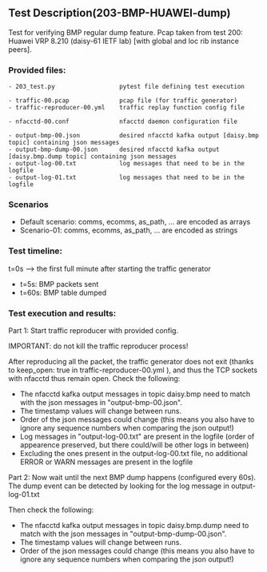 ## Test Description(203-BMP-HUAWEI-dump)

Test for verifying BMP regular dump feature. Pcap taken from test 200: Huawei VRP 8.210 (daisy-61 IETF lab) [with global and loc rib instance peers].

### Provided files:
```
- 203_test.py                  pytest file defining test execution

- traffic-00.pcap              pcap file (for traffic generator)
- traffic-reproducer-00.yml    traffic replay function config file

- nfacctd-00.conf              nfacctd daemon configuration file

- output-bmp-00.json           desired nfacctd kafka output [daisy.bmp topic] containing json messages
- output-bmp-dump-00.json      desired nfacctd kafka output [daisy.bmp.dump topic] containing json messages
- output-log-00.txt            log messages that need to be in the logfile
- output-log-01.txt            log messages that need to be in the logfile
```

### Scenarios

- Default scenario: comms, ecomms, as_path, ... are encoded as arrays
- Scenario-01: comms, ecomms, as_path, ... are encoded as strings

### Test timeline:

t=0s --> the first full minute after starting the traffic generator

- t=5s: BMP packets sent
- t=60s: BMP table dumped

### Test execution and results:

Part 1: Start traffic reproducer with provided config. 

IMPORTANT: do not kill the traffic reproducer process!

After reproducing all the packet, the traffic generator does not exit (thanks to keep_open: true in traffic-reproducer-00.yml ), and thus the TCP sockets with nfacctd thus remain open. 
Check the following:

- The nfacctd kafka output messages in topic daisy.bmp need to match with  the json messages in "output-bmp-00.json".
- The timestamp values will change between runs.
- Order of the json messages could change (this means you also have to ignore any sequence numbers when comparing the json output!)
- Log messages in "output-log-00.txt" are present in the logfile (order of appearence preserved, but there could/will be other logs in between)
- Excluding the ones present in the output-log-00.txt file, no additional ERROR or WARN messages are present in the logfile

Part 2: Now wait until the next BMP dump happens (configured every 60s). The dump event can be detected by looking for the log message in output-log-01.txt

Then check the following: 

- The nfacctd kafka output messages in topic daisy.bmp.dump need to match with  the json messages in "output-bmp-dump-00.json".
- The timestamp values will change between runs.
- Order of the json messages could change (this means you also have to ignore any sequence numbers when comparing the json output!)
